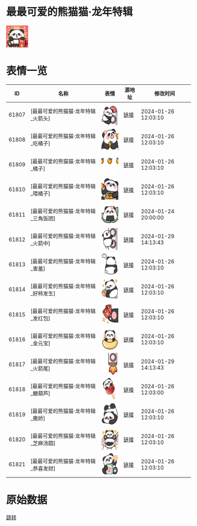 # 最最可爱的熊猫猫·龙年特辑

<img src="./cover.png" height="60" alt="cover" />

# 表情一览

|ID|名称|表情|源地址|修改时间|
|----|----|----|----|----|
|61807|[最最可爱的熊猫猫·龙年特辑_火箭头]|<img src="./pic/061807_%5B最最可爱的熊猫猫·龙年特辑_火箭头%5D.png" height="60" alt="火箭头"/>|[链接](https://i0.hdslb.com/bfs/garb/9108c34cbe5d296fa8bf82ee1c94d128f4aa096a.png)|2024-01-26 12:03:10|
|61808|[最最可爱的熊猫猫·龙年特辑_吃橘子]|<img src="./pic/061808_%5B最最可爱的熊猫猫·龙年特辑_吃橘子%5D.png" height="60" alt="吃橘子"/>|[链接](https://i0.hdslb.com/bfs/garb/afc1fe6720126b095f9b2eff61df0906c0a3ac37.png)|2024-01-26 12:03:10|
|61809|[最最可爱的熊猫猫·龙年特辑_橘子]|<img src="./pic/061809_%5B最最可爱的熊猫猫·龙年特辑_橘子%5D.png" height="60" alt="橘子"/>|[链接](https://i0.hdslb.com/bfs/garb/2e6720cd0e521dda36c99f8fb07e0572c2e864f9.png)|2024-01-26 12:03:10|
|61810|[最最可爱的熊猫猫·龙年特辑_喂橘子]|<img src="./pic/061810_%5B最最可爱的熊猫猫·龙年特辑_喂橘子%5D.png" height="60" alt="喂橘子"/>|[链接](https://i0.hdslb.com/bfs/garb/6852dec43e44759b670a4374b3819beb027cb27b.png)|2024-01-26 12:03:10|
|61811|[最最可爱的熊猫猫·龙年特辑_三角饭团]|<img src="./pic/061811_%5B最最可爱的熊猫猫·龙年特辑_三角饭团%5D.png" height="60" alt="三角饭团"/>|[链接](https://i0.hdslb.com/bfs/garb/d9f86537e3adf9a00c9d7ea3270c982b08ff4133.png)|2024-01-24 20:00:00|
|61812|[最最可爱的熊猫猫·龙年特辑_火箭中]|<img src="./pic/061812_%5B最最可爱的熊猫猫·龙年特辑_火箭中%5D.png" height="60" alt="火箭中"/>|[链接](https://i0.hdslb.com/bfs/garb/a12d4dc1bb47cdf7d4ad59f9377f12fed2008f6b.png)|2024-01-29 14:13:43|
|61813|[最最可爱的熊猫猫·龙年特辑_害羞]|<img src="./pic/061813_%5B最最可爱的熊猫猫·龙年特辑_害羞%5D.png" height="60" alt="害羞"/>|[链接](https://i0.hdslb.com/bfs/garb/1fdbbbef48ab63477ab3fdecba59d13d488bfe26.png)|2024-01-26 12:03:10|
|61814|[最最可爱的熊猫猫·龙年特辑_好柿发生]|<img src="./pic/061814_%5B最最可爱的熊猫猫·龙年特辑_好柿发生%5D.png" height="60" alt="好柿发生"/>|[链接](https://i0.hdslb.com/bfs/garb/ad5735b671aef3ec1bf11ec44083a710aa5e5995.png)|2024-01-26 12:03:10|
|61815|[最最可爱的熊猫猫·龙年特辑_发红包]|<img src="./pic/061815_%5B最最可爱的熊猫猫·龙年特辑_发红包%5D.png" height="60" alt="发红包"/>|[链接](https://i0.hdslb.com/bfs/garb/1d89666a73141d21dcfe63b732441d37191a1326.png)|2024-01-26 12:03:10|
|61816|[最最可爱的熊猫猫·龙年特辑_金元宝]|<img src="./pic/061816_%5B最最可爱的熊猫猫·龙年特辑_金元宝%5D.png" height="60" alt="金元宝"/>|[链接](https://i0.hdslb.com/bfs/garb/8a4f5662d081deddfa3fc3cd8941bf15cbb1e4c3.png)|2024-01-26 12:03:10|
|61817|[最最可爱的熊猫猫·龙年特辑_火箭尾]|<img src="./pic/061817_%5B最最可爱的熊猫猫·龙年特辑_火箭尾%5D.png" height="60" alt="火箭尾"/>|[链接](https://i0.hdslb.com/bfs/garb/47f5e91d570747165c736c4790ad8a1fd16a28c6.png)|2024-01-29 14:13:43|
|61818|[最最可爱的熊猫猫·龙年特辑_糖葫芦]|<img src="./pic/061818_%5B最最可爱的熊猫猫·龙年特辑_糖葫芦%5D.png" height="60" alt="糖葫芦"/>|[链接](https://i0.hdslb.com/bfs/garb/056fe7f0362953382ab8a99dcf7883738e8cba3e.png)|2024-01-26 12:03:00|
|61819|[最最可爱的熊猫猫·龙年特辑_撒娇]|<img src="./pic/061819_%5B最最可爱的熊猫猫·龙年特辑_撒娇%5D.png" height="60" alt="撒娇"/>|[链接](https://i0.hdslb.com/bfs/garb/52eaac4df43a2c1852fee385be3863cb4458a725.png)|2024-01-26 12:03:10|
|61820|[最最可爱的熊猫猫·龙年特辑_芝麻汤圆]|<img src="./pic/061820_%5B最最可爱的熊猫猫·龙年特辑_芝麻汤圆%5D.png" height="60" alt="芝麻汤圆"/>|[链接](https://i0.hdslb.com/bfs/garb/e9510bb5877feadf35308c1c35acbb04c7fd0a65.png)|2024-01-26 12:03:10|
|61821|[最最可爱的熊猫猫·龙年特辑_恭喜发财]|<img src="./pic/061821_%5B最最可爱的熊猫猫·龙年特辑_恭喜发财%5D.png" height="60" alt="恭喜发财"/>|[链接](https://i0.hdslb.com/bfs/garb/13ac40962b367b7ea96a3ee9e0986523a305764a.png)|2024-01-26 12:03:10|

# 原始数据

[跳转](./raw.json)

